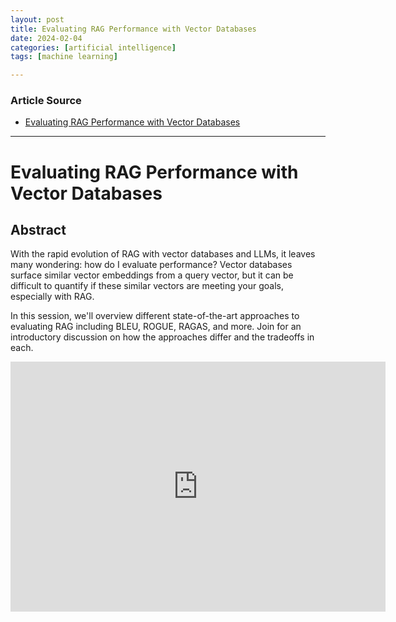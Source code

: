 ```yaml
---
layout: post
title: Evaluating RAG Performance with Vector Databases
date: 2024-02-04
categories: [artificial intelligence]
tags: [machine learning]

---
```


### Article Source


* [Evaluating RAG Performance with Vector Databases](https://www.youtube.com/watch?v=yO7-VhtWWno)

---

# Evaluating RAG Performance with Vector Databases


## Abstract

With the rapid evolution of RAG with vector databases and LLMs, it leaves many wondering: how do I evaluate performance? Vector databases surface similar vector embeddings from a query vector, but it can be difficult to quantify if these similar vectors are meeting your goals, especially with RAG.

In this session, we'll overview different state-of-the-art approaches to evaluating RAG including BLEU, ROGUE, RAGAS, and more. Join for an introductory discussion on how the approaches differ and the tradeoffs in each.

<iframe width="600" height="400" src="https://www.youtube.com/embed/yO7-VhtWWno?si=aYsOpqMYapz6FVeY" title="YouTube video player" frameborder="0" allow="accelerometer; autoplay; clipboard-write; encrypted-media; gyroscope; picture-in-picture; web-share" allowfullscreen></iframe>